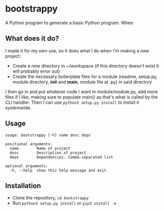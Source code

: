 bootstrappy
=======

A Python program to generate a basic Python program. Whee

What does it do?
----------------

I made it for my own use, so it does what I do when I'm making a new project:

* Create a new directory in ~/workspace (if this directory doesn't exist it will probably error out)
* Create the necessary boilerplate files for a module (readme, setup.py, module directory, __init__ and __main__, module file at <name>.py) in said directory

I then go in and put whatever code I want in module/module.py, add more files if I like, making sure to populate main() as that's what is called by the CLI handler. Then I can use `python3 setup.py install` to install it systemwide.

Usage
-----

    usage: bootstrappy [-h] name desc deps
    
    positional arguments:
      name        Name of project
      desc        Description of project
      deps        Dependencies. Comma-separated list
    
    optional arguments:
      -h, --help  show this help message and exit

Installation
------------

 * Clone the repository, `cd bootstrappy`
 * Run `python3 setup.py install` or `pip3 install -e`
